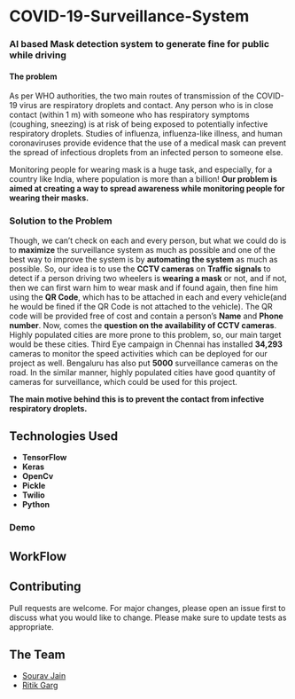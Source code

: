 # COVID-19-Surveillance-System

<h3><b>AI based Mask detection system to generate fine for public while driving</b></h3>

<h4>The problem</h4>

 As per WHO authorities, the two main routes of transmission of the COVID-19 virus are respiratory droplets and contact. Any person who is  in close contact (within 1 m) with someone who has respiratory symptoms (coughing, sneezing) is at risk of being exposed to potentially  infective respiratory droplets. Studies of influenza, influenza-like illness, and human coronaviruses provide evidence that the use of a medical mask can prevent the spread of infectious droplets from an infected person to someone else.

Monitoring people for wearing mask is a huge task, and especially, for a country like India, where population is more than a billion! <b>Our problem is aimed at creating a way to spread awareness while monitoring people for wearing their masks.</b> 

### Solution to the Problem

Though, we can’t check on each and every person, but what we could do is to <b>maximize</b> the surveillance system as much as possible and one of the best way to improve the system is by <b>automating the system</b> as much as possible.
So, our idea is to use the <b>CCTV cameras</b> on <b>Traffic signals</b> to detect if a person driving two wheelers is <b>wearing a mask</b> or not, and if not, then we can first warn him to wear mask and if found again, then fine him using the <b>QR Code</b>, which has to be attached in each and every vehicle(and he would be fined if the QR Code is not attached to the vehicle). The QR code will be provided free of cost and contain a person’s <b>Name</b> and <b>Phone number</b>.
Now, comes the <b>question on the availability of CCTV cameras</b>. Highly populated cities are more prone to this problem, so, our main target would be these cities. Third Eye campaign in Chennai has installed <b>34,293</b> cameras to monitor the speed activities which can be deployed for our project as well. Bengaluru has also put <b>5000</b> surveillance cameras on the road. In the similar manner, highly populated cities have good quantity of cameras for surveillance, which could be used for this project.

<b>The main motive behind this is to prevent the contact from infective respiratory droplets.</b>

## Technologies Used

* **TensorFlow**
* **Keras**
* **OpenCv**
* **Pickle**
* **Twilio**
* **Python**

### Demo


## WorkFlow


## Contributing
Pull requests are welcome. For major changes, please open an issue first to discuss what you would like to change.
Please make sure to update tests as appropriate.

## The Team
* [Sourav Jain](https://github.com/SouravJain01)
* [Ritik Garg](https://github.com/rooky1905)
